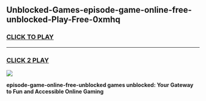 
## Unblocked-Games-episode-game-online-free-unblocked-Play-Free-0xmhq
<h3>
<a href="https://premium76.site?title=episode-game-online-free-unblocked&ref=15A">CLICK TO PLAY</a></h3>
<hr>

<h3>
<a href="https://premium76.site?title=episode-game-online-free-unblocked&ref=15A">CLICK 2 PLAY</a>
  
</h3>

<a href="https://premium76.site?title=episode-game-online-free-unblocked&ref=15A"><img src="https://clearcache.store/games.png"></a>


**episode-game-online-free-unblocked games unblocked: Your Gateway to Fun and Accessible Online Gaming**
